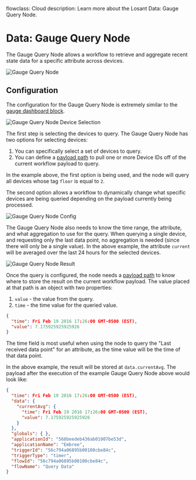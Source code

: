 flowclass: Cloud
description: Learn more about the Losant Data: Gauge Query Node.

# Data: Gauge Query Node

The Gauge Query Node allows a workflow to retrieve and aggregate recent state data for a specific attribute across devices.

![Gauge Query Node](/images/workflows/data/gauge-query-node.png "Gauge Query Node")

## Configuration

The configuration for the Gauge Query Node is extremely similar to the [gauge dashboard block](/dashboards/gauge/).

![Gauge Query Node Device Selection](/images/workflows/data/gauge-query-node-device.png "Gauge Query Node Device Selection")

The first step is selecting the devices to query. The Gauge Query Node has two options for selecting devices:

1. You can specifically select a set of devices to query.
1. You can define a [payload path](/workflows/accessing-payload-data/#payload-paths) to pull one or more Device IDs off of the current workflow payload to query.

In the example above, the first option is being used, and the node will query all devices whose tag `floor` is equal to `2`.

The second option allows a workflow to dynamically change what specific devices are being queried depending on the payload currently being processed.

![Gauge Query Node Config](/images/workflows/data/gauge-query-node-config.png "Gauge Query Node Config")

The Gauge Query Node also needs to know the time range, the attribute, and what aggregation to use for the query. When querying a single device, and requesting only the last data point, no aggregation is needed (since there will only be a single value). In the above example, the attribute `current` will be averaged over the last 24 hours for the selected devices.

![Gauge Query Node Result](/images/workflows/data/gauge-query-node-result.png "Gauge Query Node Result")

Once the query is configured, the node needs a [payload path](/workflows/accessing-payload-data/#payload-paths) to know where to store the result on the current workflow payload. The value placed at that path is an object with two properties:

1. `value` - the value from the query.  
1. `time` - the time value for the queried value.

```json
{
  "time": Fri Feb 19 2016 17:26:00 GMT-0500 (EST),
  "value": 7.175925925925926
}
```

The time field is most useful when using the node to query the "Last received data point" for an attribute, as the time value will be the time of that data point.

In the above example, the result will be stored at `data.currentAvg`. The payload after the execution of the example Gauge Query Node above would look like:

```json
{
  "time": Fri Feb 19 2016 17:26:00 GMT-0500 (EST),
  "data": {
    "currentAvg": {
      "time": Fri Feb 19 2016 17:26:00 GMT-0500 (EST),
      "value": 7.175925925925926
    }
  },
  "globals": { },
  "applicationId": "568beedeb436ab01007be53d",
  "applicationName": "Embree",
  "triggerId": "56c794a06895b00100cbe84c",
  "triggerType": "timer",
  "flowId": "56c794a06895b00100cbe84c",
  "flowName": "Query Data"
}
```
